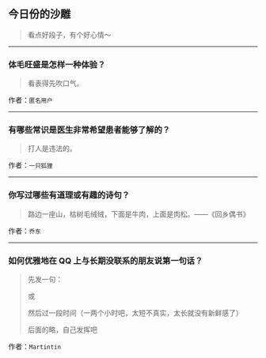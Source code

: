 ## 今日份的沙雕

> 看点好段子，有个好心情～


 
---

### 体毛旺盛是怎样一种体验？

> 看表得先吹口气。


作者：`匿名用户`

---

### 有哪些常识是医生非常希望患者能够了解的？

> 打人是违法的。


作者：`一只狐狸`

---

### 你写过哪些有道理或有趣的诗句？

> 路边一座山，枯树毛绒绒，下面是牛肉，上面是肉松。——《回乡偶书》


作者：`乔东`

---

### 如何优雅地在 QQ 上与长期没联系的朋友说第一句话？

> 先发一句：
> 
> 或
> 
> 然后过一段时间（一两个小时吧，太短不真实，太长就没有新鲜感了）
> 
> 后面的略，自己发挥吧


作者：`Martintin`